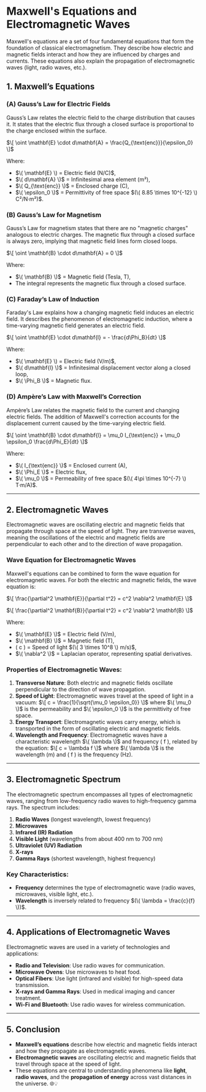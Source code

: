 # **Maxwell's Equations and Electromagnetic Waves**

Maxwell's equations are a set of four fundamental equations that form the foundation of classical electromagnetism. They describe how electric and magnetic fields interact and how they are influenced by charges and currents. These equations also explain the propagation of electromagnetic waves (light, radio waves, etc.).

## **1. Maxwell’s Equations**

### **(A) Gauss’s Law for Electric Fields**
Gauss’s Law relates the electric field to the charge distribution that causes it. It states that the electric flux through a closed surface is proportional to the charge enclosed within the surface.

$\[
\oint \mathbf{E} \cdot d\mathbf{A} = \frac{Q_{\text{enc}}}{\epsilon_0}
\]$

Where:
- $\( \mathbf{E} \) = Electric field (N/C)$,
- $\( d\mathbf{A} \)$ = Infinitesimal area element (m²),
- $\( Q_{\text{enc}} \)$ = Enclosed charge (C),
- $\( \epsilon_0 \)$ = Permittivity of free space $(\( 8.85 \times 10^{-12} \) C²/N·m²)$.

### **(B) Gauss’s Law for Magnetism**
Gauss’s Law for magnetism states that there are no "magnetic charges" analogous to electric charges. The magnetic flux through a closed surface is always zero, implying that magnetic field lines form closed loops.

$\[
\oint \mathbf{B} \cdot d\mathbf{A} = 0
\]$

Where:
- $\( \mathbf{B} \)$ = Magnetic field (Tesla, T),
- The integral represents the magnetic flux through a closed surface.

### **(C) Faraday’s Law of Induction**
Faraday's Law explains how a changing magnetic field induces an electric field. It describes the phenomenon of electromagnetic induction, where a time-varying magnetic field generates an electric field.

$\[
\oint \mathbf{E} \cdot d\mathbf{l} = - \frac{d\Phi_B}{dt}
\]$

Where:
- $\( \mathbf{E} \) = Electric field (V/m)$,
- $\( d\mathbf{l} \)$ = Infinitesimal displacement vector along a closed loop,
- $\( \Phi_B \)$ = Magnetic flux.

### **(D) Ampère’s Law with Maxwell’s Correction**
Ampère’s Law relates the magnetic field to the current and changing electric fields. The addition of Maxwell's correction accounts for the displacement current caused by the time-varying electric field.

$\[
\oint \mathbf{B} \cdot d\mathbf{l} = \mu_0 I_{\text{enc}} + \mu_0 \epsilon_0 \frac{d\Phi_E}{dt}
\]$

Where:
- $\( I_{\text{enc}} \)$ = Enclosed current (A),
- $\( \Phi_E \)$ = Electric flux,
- $\( \mu_0 \)$ = Permeability of free space $(\( 4\pi \times 10^{-7} \) T·m/A)$.

---

## **2. Electromagnetic Waves**

Electromagnetic waves are oscillating electric and magnetic fields that propagate through space at the speed of light. They are transverse waves, meaning the oscillations of the electric and magnetic fields are perpendicular to each other and to the direction of wave propagation.

### **Wave Equation for Electromagnetic Waves**
Maxwell's equations can be combined to form the wave equation for electromagnetic waves. For both the electric and magnetic fields, the wave equation is:

$\[
\frac{\partial^2 \mathbf{E}}{\partial t^2} = c^2 \nabla^2 \mathbf{E}
\]$

$\[
\frac{\partial^2 \mathbf{B}}{\partial t^2} = c^2 \nabla^2 \mathbf{B}
\]$

Where:
- $\( \mathbf{E} \)$ = Electric field (V/m),
- $\( \mathbf{B} \)$ = Magnetic field (T),
- \( c \) = Speed of light $(\( 3 \times 10^8 \) m/s)$,
- $\( \nabla^2 \)$ = Laplacian operator, representing spatial derivatives.

### **Properties of Electromagnetic Waves:**
1. **Transverse Nature**: Both electric and magnetic fields oscillate perpendicular to the direction of wave propagation.
2. **Speed of Light**: Electromagnetic waves travel at the speed of light in a vacuum:
   $\[
   c = \frac{1}{\sqrt{\mu_0 \epsilon_0}}
   \]$
   where $\( \mu_0 \)$ is the permeability and $\( \epsilon_0 \)$ is the permittivity of free space.
3. **Energy Transport**: Electromagnetic waves carry energy, which is transported in the form of oscillating electric and magnetic fields.
4. **Wavelength and Frequency**: Electromagnetic waves have a characteristic wavelength $\( \lambda \)$ and frequency \( f \), related by the equation:
   $\[
   c = \lambda f
   \]$
   where $\( \lambda \)$ is the wavelength (m) and \( f \) is the frequency (Hz).

---

## **3. Electromagnetic Spectrum**

The electromagnetic spectrum encompasses all types of electromagnetic waves, ranging from low-frequency radio waves to high-frequency gamma rays. The spectrum includes:

1. **Radio Waves** (longest wavelength, lowest frequency)
2. **Microwaves**
3. **Infrared (IR) Radiation**
4. **Visible Light** (wavelengths from about 400 nm to 700 nm)
5. **Ultraviolet (UV) Radiation**
6. **X-rays**
7. **Gamma Rays** (shortest wavelength, highest frequency)

### **Key Characteristics:**
- **Frequency** determines the type of electromagnetic wave (radio waves, microwaves, visible light, etc.).
- **Wavelength** is inversely related to frequency $(\( \lambda = \frac{c}{f} \))$.

---

## **4. Applications of Electromagnetic Waves**

Electromagnetic waves are used in a variety of technologies and applications:

- **Radio and Television**: Use radio waves for communication.
- **Microwave Ovens**: Use microwaves to heat food.
- **Optical Fibers**: Use light (infrared and visible) for high-speed data transmission.
- **X-rays and Gamma Rays**: Used in medical imaging and cancer treatment.
- **Wi-Fi and Bluetooth**: Use radio waves for wireless communication.

---

## **5. Conclusion**

- **Maxwell’s equations** describe how electric and magnetic fields interact and how they propagate as electromagnetic waves.
- **Electromagnetic waves** are oscillating electric and magnetic fields that travel through space at the speed of light.
- These equations are central to understanding phenomena like **light**, **radio waves**, and the **propagation of energy** across vast distances in the universe. 🌐💡
